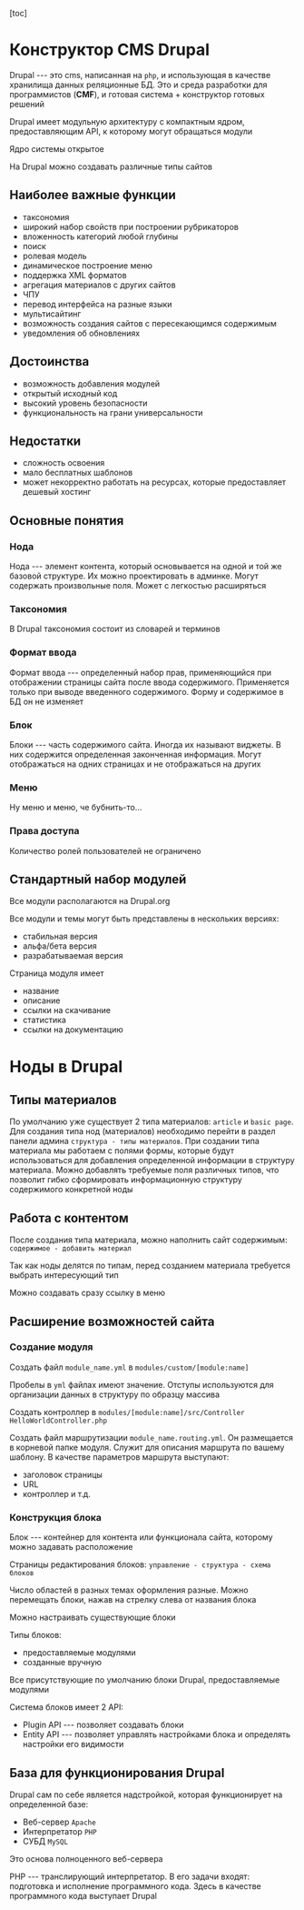 [toc]

# Конструктор CMS Drupal

Drupal --- это cms, написанная на `php`, и использующая в качестве хранилища
данных реляционные БД. Это и среда разработки для программистов (**CMF**), и
готовая система + конструктор готовых решений

Drupal имеет модульную архитектуру с компактным ядром, предоставляющим API, к
которому могут обращаться модули

Ядро системы открытое

На Drupal можно создавать различные типы сайтов

## Наиболее важные функции

- таксономия
- широкий набор свойств при построении рубрикаторов
- вложенность категорий любой глубины
- поиск
- ролевая модель
- динамическое построение меню
- поддержка XML форматов
- агрегация материалов с других сайтов
- ЧПУ
- перевод интерфейса на разные языки
- мультисайтинг
- возможность создания сайтов с пересекающимся содержимым
- уведомления об обновлениях

## Достоинства

- возможность добавления модулей
- открытый исходный код
- высокий уровень безопасности
- функциональность на грани универсальности

## Недостатки

- сложность освоения
- мало бесплатных шаблонов
- может некорректно работать на ресурсах, которые предоставляет дешевый хостинг

## Основные понятия

### Нода

Нода --- элемент контента, который основывается на одной и той же базовой
структуре. Их можно проектировать в админке. Могут содержать произвольные поля.
Может с легкостью расширяться

### Таксономия

В Drupal таксономия состоит из словарей и терминов

### Формат ввода

Формат ввода --- определенный набор прав, применяющийся при отображении страницы
сайта после ввода содержимого. Применяется только при выводе введенного
содержимого. Форму и содержимое в БД он не изменяет

### Блок

Блоки --- часть содержимого сайта. Иногда их называют виджеты. В них содержится
определенная законченная информация. Могут отображаться на одних страницах и не
отображаться на других

### Меню

Ну меню и меню, че бубнить-то...

### Права доступа

Количество ролей пользователей не ограничено

## Стандартный набор модулей

Все модули располагаются на Drupal.org

Все модули и темы могут быть представлены в нескольких версиях:

- стабильная версия
- альфа/бета версия
- разрабатываемая версия

Страница модуля имеет

- название
- описание
- ссылки на скачивание
- статистика
- ссылки на документацию

# Ноды в Drupal

## Типы материалов

По умолчанию уже существует 2 типа материалов: `article` и `basic page`. Для
создания типа нод (материалов) необходимо перейти в раздел панели админа
`структура - типы материалов`. При создании типа материала мы работаем с полями
формы, которые будут использоваться для добавления определенной информации в
структуру материала. Можно добавлять требуемые поля различных типов, что
позволит гибко сформировать информационную структуру содержимого конкретной ноды

## Работа с контентом

После создания типа материала, можно наполнить сайт содержимым:
`содержимое - добавить материал`

Так как ноды делятся по типам, перед созданием материала требуется выбрать
интересующий тип

Можно создавать сразу ссылку в меню

## Расширение возможностей сайта

### Создание модуля

Создать файл `module_name.yml` в `modules/custom/[module:name]`

Пробелы в `yml` файлах имеют значение. Отступы используются для организации
данных в структуру по образцу массива

Создать контроллер в `modules/[module:name]/src/Controller`
`HelloWorldController.php`

Создать файл маршрутизации `module_name.routing.yml`. Он размещается в корневой
папке модуля. Служит для описания маршрута по вашему шаблону. В качестве
параметров маршрута выступают:

- заголовок страницы
- URL
- контроллер и т.д.

### Конструкция блока

Блок --- контейнер для контента или функционала сайта, которому можно задавать
расположение

Страницы редактирования блоков: `управление - структура - схема блоков`

Число областей в разных темах оформления разные. Можно перемещать блоки, нажав
на стрелку слева от названия блока

Можно настраивать существующие блоки

Типы блоков:

- предоставляемые модулями
- созданные вручную

Все присутствующие по умолчанию блоки Drupal, предоставляемые модулями

Система блоков имеет 2 API:

- Plugin API --- позволяет создавать блоки
- Entity API --- позволяет управлять настройками блока и определять настройки
  его видимости

## База для функционирования Drupal

Drupal сам по себе является надстройкой, которая функционирует на определенной
базе:

- Веб-сервер `Apache`
- Интерпретатор `PHP`
- СУБД `MySQL`

Это основа полноценного веб-сервера

PHP --- транслирующий интерпретатор. В его задачи входят: подготовка и
исполнение программного кода. Здесь в качестве программного кода выступает
Drupal
